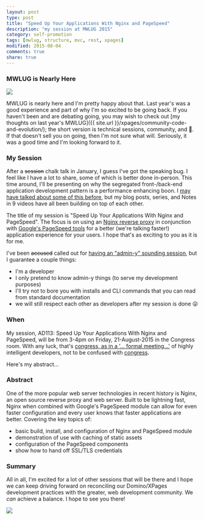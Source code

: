 ```yaml
---
layout: post
type: post
title: "Speed Up Your Applications With Nginx and PageSpeed"
description: "my session at MWLUG 2015"
category: self-promotion
tags: [mwlug, structure, mvc, rest, xpages]
modified: 2015-08-04
comments: true
share: true
---
```


### MWLUG is Nearly Here

<a href="http://i.giphy.com/mPOGx4hJtOWSA.gif" data-toggle="tooltip" title="call me excited"><img src="http://i.giphy.com/mPOGx4hJtOWSA.gif" class="img-responsive center-block" /></a>

MWLUG is nearly here and I'm pretty happy about that. Last year's was a good experience and part of why I'm so excited to be going back. If you haven't been and are debating going, you may wish to check out [my thoughts on last year's MWLUG]({{ site.url }}/xpages/community-code-and-evolution/); the short version is technical sessions, community, and :beer:. If that doesn't sell you on going, then I'm not sure what will. Seriously, it was a good time and I'm looking forward to it.

### My Session
After a <s>session</s> chalk talk in January, I guess I've got the speaking bug. I feel like I have a lot to share, some of which is better done in-person. This time around, I'll be presenting on why the segregated front-/back-end application development pattern is a performance enhancing boon. I [may have talked about some of this before](//edm00se.io/xpages/application-logic/), but my blog posts, series, and Notes in 9 videos have all been building on top of each other.

The title of my session is "Speed Up Your Applications With Nginx and PageSpeed". The focus is on using an [Nginx reverse proxy](//nginx.org/) in conjunction with [Google's PageSpeed tools](//developers.google.com/speed/pagespeed/?hl=en) for a better (we're talking faster!) application experience for your users. I hope that's as exciting to you as it is for me.

I've been <span data-toggle="tooltip" title="looking at you, David"><s>accused</s> called out for [having an "admin-y" sounding session](//www.youtube.com/watch?v=dAN1iGaOv2s&t=8m27s)</span>, but I guarantee a couple things:

* I'm a developer
* I only pretend to know admin-y things (to serve my development purposes)
* I'll try not to bore you with installs and CLI commands that you can read from standard documentation
* we will still respect each other as developers after my session is done :stuck_out_tongue_winking_eye:

### When
My session, AD113: Speed Up Your Applications With Nginx and PageSpeed, will be from 3-4pm on Friday, 21-August-2015 in the Congress room. With any luck, that's [congress, as in a '... formal meeting...'](//en.wikipedia.org/wiki/Congress) of highly intelligent developers, not to be confused with [congress](//www.urbandictionary.com/define.php?term=Congress&defid=4452659).

Here's my abstract...

### Abstract
One of the more popular web server technologies in recent history is Nginx, an open source reverse proxy and web server. Built to be lightning fast, Nginx when combined with Google's PageSpeed module can allow for even faster configuration and every user knows that faster applications are better. Covering the key topics of:

* basic build, install, and configuration of Nginx and PageSpeed module
* demonstration of use with caching of static assets
* configuration of the PageSpeed components
* show how to hand off SSL/TLS credentials

### Summary
All in all, I'm excited for a lot of other sessions that will be there and I hope we can keep driving forward on reconciling our Domino/XPages development practices with the greater, web development community. We _can_ achieve a balance. I hope to see you there!

<a href="{{ site.url }}/images/post_images/deadpool.jpg" data-toggle="tooltip" title="Weeeeee!"><img src="{{ site.url }}/images/post_images/deadpool.jpg" class="img-responsive center-block" /></a>